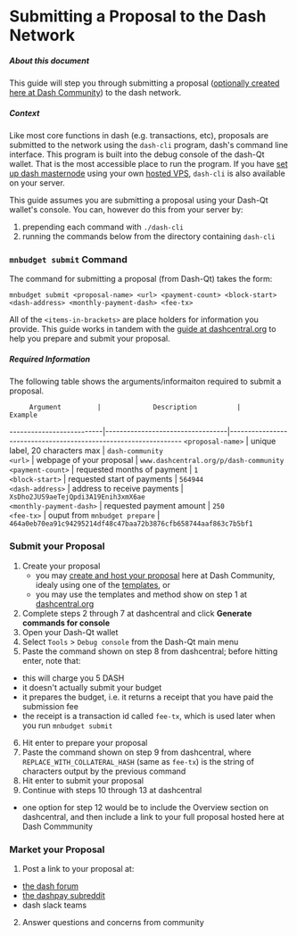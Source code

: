 # Submitting a Proposal to the Dash Network

##### About this document
This guide will step you through submitting a proposal ([optionally created here at Dash Community](https://github.com/dashcommunity/guides/blob/master/create_proposal_from_template.md)) to the dash network.

##### Context
Like most core functions in dash (e.g. transactions, etc), proposals are submitted to the network using the `dash-cli` program, dash's command line interface.  This program is built into the debug console of the dash-Qt wallet.  That is the most accessible place to run the program.  If you have [set up dash masternode](https://github.com/dashcommunity/guides/blob/master/set_up_masternode.md) using your own [hosted VPS](https://github.com/dashcommunity/guides/blob/master/set_up_virtual_private_server.md), `dash-cli` is also available on your server.  

This guide assumes you are submitting a proposal using your Dash-Qt wallet's console.  You can, however do this from your server by:

1. prepending each command with `./dash-cli`
2. running the commands below from the directory containing `dash-cli`

### `mnbudget submit` Command
The command for submitting a proposal (from Dash-Qt) takes the form:

`mnbudget submit <proposal-name> <url> <payment-count> <block-start> <dash-address> <monthly-payment-dash> <fee-tx>`

All of the `<items-in-brackets>` are place holders for information you provide.  This guide works in tandem with the [guide at dashcentral.org](https://www.dashcentral.org/budget/create) to help you prepare and submit your proposal.

##### Required Information
The following table shows the arguments/informaiton required to submit a proposal.


         Argument         |             Description          |                             Example                             
--------------------------|----------------------------------|----------------------------------------------------------------
 `<proposal-name>`        | unique label, 20 characters max  | `dash-community`                                               
 `<url>`                  | webpage of your proposal         | `www.dashcentral.org/p/dash-community`
 `<payment-count>`        | requested months of payment      | `1`                                                            
 `<block-start>`          | requested start of payments      | `564944`                                                       
 `<dash-address>`         | address to receive payments      | `XsDho2JUS9aeTejQpdi3A19Enih3xmX6ae`                           
 `<monthly-payment-dash>` | requested payment amount         | `250`                                                           
 `<fee-tx>`               | ouput from `mnbudget prepare`    | `464a0eb70ea91c94295214df48c47baa72b3876cfb658744aaf863c7b5bf1`

### Submit your Proposal

1. Create your proposal
    * you may [create and host your proposal](https://github.com/dashcommunity/guides/blob/master/create_proposal_from_template.md) here at Dash Community, idealy using one of the [templates](https://github.com/dashcommunity/proposal-templates), or
    * you may use the templates and method show on step 1 at [dashcentral.org](https://www.dashcentral.org/budget/create)
2. Complete steps 2 through 7 at dashcentral and click **Generate commands for console**
3. Open your Dash-Qt wallet
4. Select `Tools` > `Debug console` from the Dash-Qt main menu
5. Paste the command shown on step 8 from dashcentral; before hitting enter, note that: 
  * this will charge you 5 DASH
  * it doesn't actually submit your budget
  * it prepares the budget, i.e. it returns a receipt that you have paid the submission fee
  * the receipt is a transaction id called `fee-tx`, which is used later when you run `mnbudget submit`
6. Hit enter to prepare your proposal
7. Paste the command shown on step 9 from dashcentral, where `REPLACE_WITH_COLLATERAL_HASH` (same as `fee-tx`) is the string of characters output by the previous command
8. Hit enter to submit your proposal
9. Continue with steps 10 through 13 at dashcentral
  * one option for step 12 would be to include the Overview section on dashcentral, and then include a link to your full proposal hosted here at Dash Commmunity
  
### Market your Proposal

1. Post a link to your proposal at:
  * [the dash forum](https://www.dash.org/forum/topic/pre-budget-proposal-discussions.93/)
  * [the dashpay subreddit](https://www.reddit.com/r/dashpay/)
  * dash slack teams
2. Answer questions and concerns from community 
